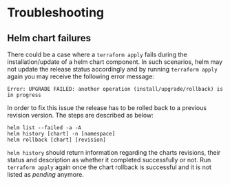 # Troubleshooting 

## Helm chart failures 

There could be a case where a `terraform apply` fails during the installation/update of a helm chart component. In such scenarios, helm may not update the release status accordingly and by running `terraform apply` again you may receive the following error message: 

``` 
Error: UPGRADE FAILED: another operation (install/upgrade/rollback) is in progress 
``` 

In order to fix this issue the release has to be rolled back to a previous revision version. The steps are described as below: 

``` 
helm list --failed -a -A  
helm history [chart] -n [namespace]  
helm rollback [chart] [revision] 
``` 

`helm history` should return information regarding the charts revisions, their status and description as whether it completed successfully or not. 
Run `terraform apply` again once the chart rollback is successful and it is not listed as *pending* anymore. 
